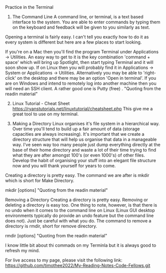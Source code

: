 Practice in the Terminal

1. The Command Line
A command line, or terminal, is a text based interface to the system. You are able to enter commands by typing them on the keyboard and feedback will be given to you similarly as text.

Opening a terminal is fairly easy. I can't tell you exactly how to do it as every system is different but here are a few places to start looking.

If you're on a Mac then you'll find the program Terminal under Applications -> Utilities. An easy way to get to it is the key combination 'command + space' which will bring up Spotlight, then start typing Terminal and it will soon show up.
If on Linux then you will probably find it in Applications -> System or Applications -> Utilities. Alternatively you may be able to 'right-click' on the desktop and there may be an option 'Open in terminal'.
If you are on Windows and intend to remotely log into another machine then you will need an SSH client. A rather good one is Putty (free) .
"Quoting from the readin material"

2. Linux Tutorial - Cheat Sheet
https://ryanstutorials.net/linuxtutorial/cheatsheet.php
This give me a great tool to use on my terminal. 

3. Making a Directory
Linux organises it's file system in a hierarchical way. Over time you'll tend to build up a fair amount of data (storage capacities are always increasing). It's important that we create a directory structure that will help us organise that data in a manageable way. I've seen way too many people just dump everything directly at the base of their home directory and waste a lot of their time trying to find what they are after amongst 100's (or even 1000's) of other files. Develop the habit of organising your stuff into an elegant file structure now and you will thank yourself for years to come.

Creating a directory is pretty easy. The command we are after is mkdir which is short for Make Directory.

mkdir [options] <Directory>
"Quoting from the readin material"

Removing a Directory
Creating a directory is pretty easy. Removing or deleting a directory is easy too. One thing to note, however, is that there is no undo when it comes to the command line on Linux (Linux GUI desktop environments typically do provide an undo feature but the command line does not). Just be careful with what you do. The command to remove a directory is rmdir, short for remove directory.

rmdir [options] <Directory>
"Quoting from the readin material"

I know little bit about thi commads on my Terminla but it is always good to refresh my mind. 

For live access to my page, please visit the following link:
<https://github.com/timothee2022/My-Reading-Notes-Code-Fellows.git>